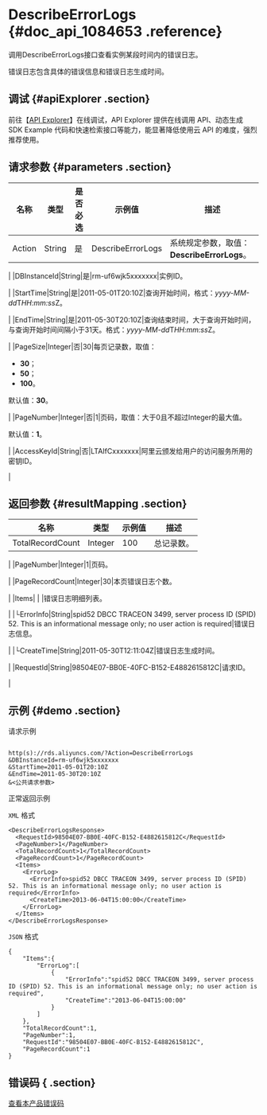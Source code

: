 # DescribeErrorLogs {#doc_api_1084653 .reference}

调用DescribeErrorLogs接口查看实例某段时间内的错误日志。

错误日志包含具体的错误信息和错误日志生成时间。

## 调试 {#apiExplorer .section}

前往【[API Explorer](https://api.aliyun.com/#product=Rds&api=DescribeErrorLogs)】在线调试，API Explorer 提供在线调用 API、动态生成 SDK Example 代码和快速检索接口等能力，能显著降低使用云 API 的难度，强烈推荐使用。

## 请求参数 {#parameters .section}

|名称|类型|是否必选|示例值|描述|
|--|--|----|---|--|
|Action|String|是|DescribeErrorLogs|系统规定参数，取值：**DescribeErrorLogs**。

 |
|DBInstanceId|String|是|rm-uf6wjk5xxxxxxx|实例ID。

 |
|StartTime|String|是|2011-05-01T20:10Z|查询开始时间，格式：*yyyy-MM-dd*T*HH:mm:ss*Z。

 |
|EndTime|String|是|2011-05-30T20:10Z|查询结束时间，大于查询开始时间，与查询开始时间间隔小于31天。格式：*yyyy-MM-dd*T*HH:mm:ss*Z。

 |
|PageSize|Integer|否|30|每页记录数，取值：

 -   **30**；
-   **50**；
-   **100**。

 默认值：**30**。

 |
|PageNumber|Integer|否|1|页码，取值：大于0且不超过Integer的最大值。

 默认值：**1**。

 |
|AccessKeyId|String|否|LTAIfCxxxxxxx|阿里云颁发给用户的访问服务所用的密钥ID。

 |

## 返回参数 {#resultMapping .section}

|名称|类型|示例值|描述|
|--|--|---|--|
|TotalRecordCount|Integer|100|总记录数。

 |
|PageNumber|Integer|1|页码。

 |
|PageRecordCount|Integer|30|本页错误日志个数。

 |
|Items| | |错误日志明细列表。

 |
|└ErrorInfo|String|spid52 DBCC TRACEON 3499, server process ID \(SPID\) 52. This is an informational message only; no user action is required|错误日志信息。

 |
|└CreateTime|String|2011-05-30T12:11:04Z|错误日志生成时间。

 |
|RequestId|String|98504E07-BB0E-40FC-B152-E4882615812C|请求ID。

 |

## 示例 {#demo .section}

请求示例

``` {#request_demo}

http(s)://rds.aliyuncs.com/?Action=DescribeErrorLogs
&DBInstanceId=rm-uf6wjk5xxxxxxx
&StartTime=2011-05-01T20:10Z
&EndTime=2011-05-30T20:10Z
&<公共请求参数>

```

正常返回示例

`XML` 格式

``` {#xml_return_success_demo}
<DescribeErrorLogsResponse>
  <RequestId>98504E07-BB0E-40FC-B152-E4882615812C</RequestId>
  <PageNumber>1</PageNumber>
  <TotalRecordCount>1</TotalRecordCount>
  <PageRecordCount>1</PageRecordCount>
  <Items>
    <ErrorLog>
      <ErrorInfo>spid52 DBCC TRACEON 3499, server process ID (SPID) 52. This is an informational message only; no user action is required</ErrorInfo>
      <CreateTime>2013-06-04T15:00:00</CreateTime>
    </ErrorLog>
  </Items>
</DescribeErrorLogsResponse>

```

`JSON` 格式

``` {#json_return_success_demo}
{
	"Items":{
		"ErrorLog":[
			{
				"ErrorInfo":"spid52 DBCC TRACEON 3499, server process ID (SPID) 52. This is an informational message only; no user action is required",
				"CreateTime":"2013-06-04T15:00:00"
			}
		]
	},
	"TotalRecordCount":1,
	"PageNumber":1,
	"RequestId":"98504E07-BB0E-40FC-B152-E4882615812C",
	"PageRecordCount":1
}
```

## 错误码 { .section}

[查看本产品错误码](https://error-center.aliyun.com/status/product/Rds)

